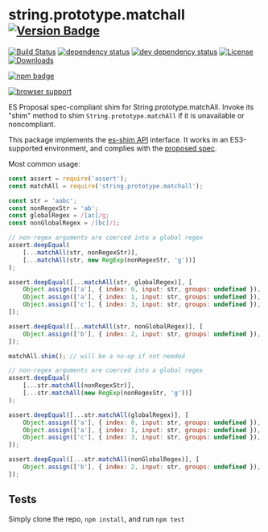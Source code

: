 # string.prototype.matchall <sup>[![Version Badge][npm-version-svg]][package-url]</sup>

[![Build Status][travis-svg]][travis-url]
[![dependency status][deps-svg]][deps-url]
[![dev dependency status][dev-deps-svg]][dev-deps-url]
[![License][license-image]][license-url]
[![Downloads][downloads-image]][downloads-url]

[![npm badge][npm-badge-png]][package-url]

[![browser support][testling-svg]][testling-url]

ES Proposal spec-compliant shim for String.prototype.matchAll. Invoke its "shim" method to shim `String.prototype.matchAll` if it is unavailable or noncompliant.

This package implements the [es-shim API](https://github.com/es-shims/api) interface. It works in an ES3-supported environment, and complies with the [proposed spec](https://github.com/tc39/proposal-string-matchall).

Most common usage:
```js
const assert = require('assert');
const matchAll = require('string.prototype.matchall');

const str = 'aabc';
const nonRegexStr = 'ab';
const globalRegex = /[ac]/g;
const nonGlobalRegex = /[bc]/i;

// non-regex arguments are coerced into a global regex
assert.deepEqual(
	[...matchAll(str, nonRegexStr)],
	[...matchAll(str, new RegExp(nonRegexStr, 'g'))]
);

assert.deepEqual([...matchAll(str, globalRegex)], [
	Object.assign(['a'], { index: 0, input: str, groups: undefined }),
	Object.assign(['a'], { index: 1, input: str, groups: undefined }),
	Object.assign(['c'], { index: 3, input: str, groups: undefined }),
]);

assert.deepEqual([...matchAll(str, nonGlobalRegex)], [
	Object.assign(['b'], { index: 2, input: str, groups: undefined }),
]);

matchAll.shim(); // will be a no-op if not needed

// non-regex arguments are coerced into a global regex
assert.deepEqual(
	[...str.matchAll(nonRegexStr)],
	[...str.matchAll(new RegExp(nonRegexStr, 'g'))]
);

assert.deepEqual([...str.matchAll(globalRegex)], [
	Object.assign(['a'], { index: 0, input: str, groups: undefined }),
	Object.assign(['a'], { index: 1, input: str, groups: undefined }),
	Object.assign(['c'], { index: 3, input: str, groups: undefined }),
]);

assert.deepEqual([...str.matchAll(nonGlobalRegex)], [
	Object.assign(['b'], { index: 2, input: str, groups: undefined }),
]);

```

## Tests
Simply clone the repo, `npm install`, and run `npm test`

[package-url]: https://npmjs.com/package/string.prototype.matchall
[npm-version-svg]: http://versionbadg.es/es-shims/String.prototype.matchAll.svg
[travis-svg]: https://travis-ci.org/es-shims/String.prototype.matchAll.svg
[travis-url]: https://travis-ci.org/es-shims/String.prototype.matchAll
[deps-svg]: https://david-dm.org/es-shims/String.prototype.matchAll.svg
[deps-url]: https://david-dm.org/es-shims/String.prototype.matchAll
[dev-deps-svg]: https://david-dm.org/es-shims/String.prototype.matchAll/dev-status.svg
[dev-deps-url]: https://david-dm.org/es-shims/String.prototype.matchAll#info=devDependencies
[testling-svg]: https://ci.testling.com/es-shims/String.prototype.matchAll.png
[testling-url]: https://ci.testling.com/es-shims/String.prototype.matchAll
[npm-badge-png]: https://nodei.co/npm/string.prototype.matchall.png?downloads=true&stars=true
[license-image]: http://img.shields.io/npm/l/string.prototype.matchall.svg
[license-url]: LICENSE
[downloads-image]: http://img.shields.io/npm/dm/string.prototype.matchall.svg
[downloads-url]: http://npm-stat.com/charts.html?package=string.prototype.matchall
